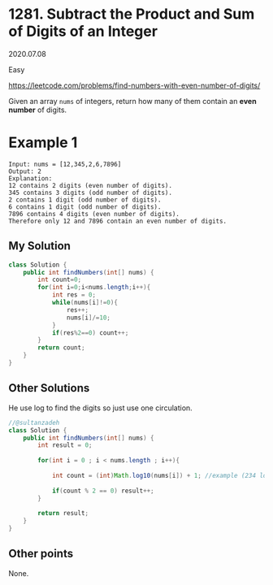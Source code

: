 # 1281. Subtract the Product and Sum of Digits of an Integer

2020.07.08

Easy

https://leetcode.com/problems/find-numbers-with-even-number-of-digits/

Given an array `nums` of integers, return how many of them contain an **even number** of digits.

# Example 1

```
Input: nums = [12,345,2,6,7896]
Output: 2
Explanation: 
12 contains 2 digits (even number of digits). 
345 contains 3 digits (odd number of digits). 
2 contains 1 digit (odd number of digits). 
6 contains 1 digit (odd number of digits). 
7896 contains 4 digits (even number of digits). 
Therefore only 12 and 7896 contain an even number of digits.
```

## My Solution

```java
class Solution {
    public int findNumbers(int[] nums) {
        int count=0;
        for(int i=0;i<nums.length;i++){
            int res = 0;
            while(nums[i]!=0){
                res++;
                nums[i]/=10;
            }
            if(res%2==0) count++;
        }
        return count;
    }
}
```

## Other Solutions

He use log to find the digits so just use one circulation.

```java
//@sultanzadeh
class Solution {
    public int findNumbers(int[] nums) {
        int result = 0;
        
        for(int i = 0 ; i < nums.length ; i++){
            
            int count = (int)Math.log10(nums[i]) + 1; //example (234 log 10 + 1) = ( 2 + 1 ) = 3 - number of digit
            
            if(count % 2 == 0) result++;
        }
        
        return result;
    }
}
```

## Other points

None.

